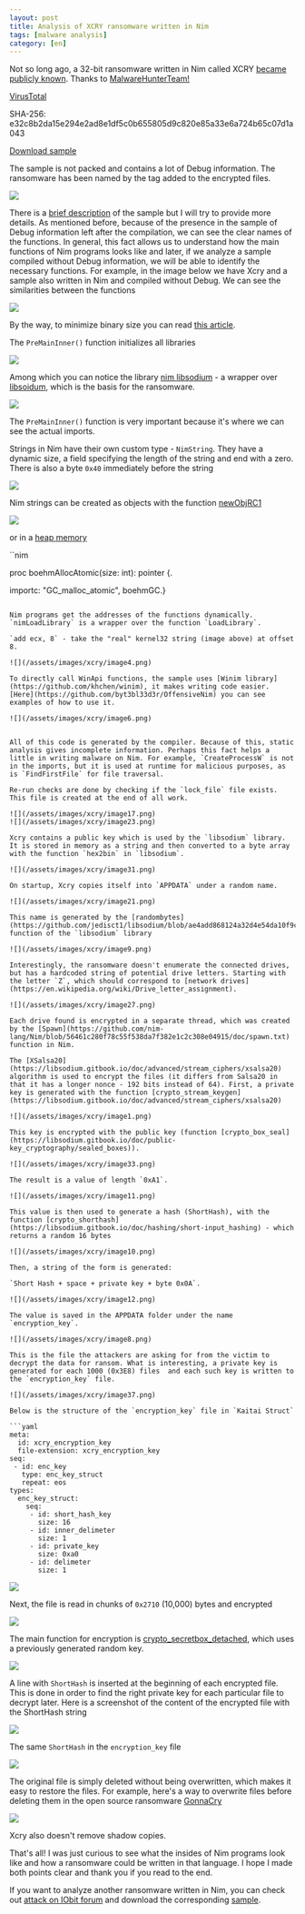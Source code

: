 ```yaml
---
layout: post
title: Analysis of XCRY ransomware written in Nim
tags: [malware analysis]
category: [en]
---
```


Not so long ago, a 32-bit ransomware written in Nim called XCRY [became publicly known](https://twitter.com/malwrhunterteam/status/1085962856728797184). Thanks to [MalwareHunterTeam!](https://twitter.com/malwrhunterteam)

[VirusTotal](https://www.virustotal.com/gui/file/e32c8b2da15e294e2ad8e1df5c0b655805d9c820e85a33e6a724b65c07d1a043/detection)

SHA-256: e32c8b2da15e294e2ad8e1df5c0b655805d9c820e85a33e6a724b65c07d1a043

[Download sample](/assets/files/e32c8b2da15e294e2ad8e1df5c0b655805d9c820e85a33e6a724b65c07d1a043.zip)

The sample is not packed and contains a lot of Debug information. The ransomware has been named by the tag added to the encrypted files.

![](/assets/images/xcry/image19.png)

There is a [brief description](https://id-ransomware.blogspot.com/2019/01/xcry-ransomware.html) of the sample but I will try to provide more details. As mentioned before, because of the presence in the sample of Debug information left after the compilation, we can see the clear names of the functions. In general, this fact allows us to understand how the main functions of Nim programs looks like and later, if we analyze a sample compiled without Debug information, we will be able to identify the necessary functions. For example, in the image below we have Xcry and a sample also written in Nim and compiled without Debug. We can see the similarities between the functions

![](/assets/images/xcry/image24.png)

By the way, to minimize binary size you can read [this article](https://hookrace.net/blog/nim-binary-size/).

The `PreMainInner()` function initializes all libraries

![](/assets/images/xcry/image30.png)

Among which you can notice the library [nim libsodium](https://github.com/FedericoCeratto/nim-libsodium) - a wrapper over [libsoidum](https://libsodium.gitbook.io/doc/), which is the basis for the ransomware.

![](/assets/images/xcry/image35.png)

The `PreMainInner()` function is very important because it's where we can see the actual imports. 

Strings in Nim have their own custom type - `NimString`. They have a dynamic size, a field specifying the length of the string and end with a zero. There is also a byte `0x40` immediately before the string

![](/assets/images/xcry/image18.png)

Nim strings can be created as objects with the function [newObjRC1](https://github.com/nim-lang/Nim/blob/75dc69417a235c3be1edb3d89ddb49104bdd438d/lib/system/gc.nim#L453)

![](/assets/images/xcry/image25.png)

or in a [heap memory](https://github.com/nim-lang/Nim/blob/662c5080755eb5a42df2c3acb84c044876571a46/lib/system/mm/boehm.nim#L13)

``nim

proc boehmAllocAtomic(size: int): pointer {.

  importc: "GC_malloc_atomic", boehmGC.}

```

Nim programs get the addresses of the functions dynamically. `nimLoadLibrary` is a wrapper over the function `LoadLibrary`.

`add ecx, 8` - take the "real" kernel32 string (image above) at offset 8.

![](/assets/images/xcry/image4.png)

To directly call WinApi functions, the sample uses [Winim library](https://github.com/khchen/winim), it makes writing code easier. [Here](https://github.com/byt3bl33d3r/OffensiveNim) you can see examples of how to use it. 

![](/assets/images/xcry/image6.png)


All of this code is generated by the compiler. Because of this, static analysis gives incomplete information. Perhaps this fact helps a little in writing malware on Nim. For example, `CreateProcessW` is not in the imports, but it is used at runtime for malicious purposes, as is `FindFirstFile` for file traversal.

Re-run checks are done by checking if the `lock_file` file exists. This file is created at the end of all work.

![](/assets/images/xcry/image17.png)
![](/assets/images/xcry/image23.png)

Xcry contains a public key which is used by the `libsodium` library. It is stored in memory as a string and then converted to a byte array with the function `hex2bin` in `libsodium`.

![](/assets/images/xcry/image31.png)

On startup, Xcry copies itself into `APPDATA` under a random name.

![](/assets/images/xcry/image21.png)

This name is generated by the [randombytes](https://github.com/jedisct1/libsodium/blob/ae4add868124a32d4e54da10f9cd99240aecc0aa/src/libsodium/randombytes/randombytes.c%23L211) function of the `libsodium` library

![](/assets/images/xcry/image9.png)

Interestingly, the ransomware doesn't enumerate the connected drives, but has a hardcoded string of potential drive letters. Starting with the letter `Z`, which should correspond to [network drives](https://en.wikipedia.org/wiki/Drive_letter_assignment).

![](/assets/images/xcry/image27.png)

Each drive found is encrypted in a separate thread, which was created by the [Spawn](https://github.com/nim-lang/Nim/blob/56461c280f78c55f538da7f382e1c2c308e04915/doc/spawn.txt) function in Nim.

The [XSalsa20](https://libsodium.gitbook.io/doc/advanced/stream_ciphers/xsalsa20) algorithm is used to encrypt the files (it differs from Salsa20 in that it has a longer nonce - 192 bits instead of 64). First, a private key is generated with the function [crypto_stream_keygen](https://libsodium.gitbook.io/doc/advanced/stream_ciphers/xsalsa20)

![](/assets/images/xcry/image1.png)

This key is encrypted with the public key (function [crypto_box_seal](https://libsodium.gitbook.io/doc/public-key_cryptography/sealed_boxes)).

![](/assets/images/xcry/image33.png)

The result is a value of length `0xA1`.

![](/assets/images/xcry/image11.png)

This value is then used to generate a hash (ShortHash), with the function [crypto_shorthash](https://libsodium.gitbook.io/doc/hashing/short-input_hashing) - which returns a random 16 bytes

![](/assets/images/xcry/image10.png)

Then, a string of the form is generated:

`Short Hash + space + private key + byte 0x0A`.

![](/assets/images/xcry/image12.png)

The value is saved in the APPDATA folder under the name `encryption_key`.

![](/assets/images/xcry/image8.png)

This is the file the attackers are asking for from the victim to decrypt the data for ransom. What is interesting, a private key is generated for each 1000 (0x3E8) files  and each such key is written to the `encryption_key` file.

![](/assets/images/xcry/image37.png)

Below is the structure of the `encryption_key` file in `Kaitai Struct`

```yaml
meta:
  id: xcry_encryption_key
  file-extension: xcry_encryption_key
seq:
 - id: enc_key
   type: enc_key_struct
   repeat: eos
types:
  enc_key_struct:
    seq:
     - id: short_hash_key
       size: 16
     - id: inner_delimeter
       size: 1
     - id: private_key
       size: 0xa0
     - id: delimeter
       size: 1
```

![](/assets/images/xcry/image15.png)

Next, the file is read in chunks of `0x2710` (10,000) bytes and encrypted

![](/assets/images/xcry/image5.png)

The main function for encryption is [crypto_secretbox_detached](https://libsodium.gitbook.io/doc/secret-key_cryptography/secretbox), which uses a previously generated random key.

![](/assets/images/xcry/image36.png)

A line with `ShortHash` is inserted at the beginning of each encrypted file. This is done in order to find the right private key for each particular file to decrypt later. Here is a screenshot of the content of the encrypted file with the ShortHash string

![](/assets/images/xcry/image32.png)

The same `ShortHash` in the `encryption_key` file

![](/assets/images/xcry/image16.png)

The original file is simply deleted without being overwritten, which makes it easy to restore the files. For example, here's a way to overwrite files before deleting them in the open source ransomware [GonnaCry](https://github.com/tarcisio-marinho/GonnaCry/blob/a11630c94058dd1c2c91923b201be12f109541ec/src/GonnaCry/utils.py#L9) 

![](/assets/images/xcry/image3.png)

Xcry also doesn't remove shadow copies.

That's all! I was just curious to see what the insides of Nim programs look like and how a ransomware could be written in that language. I hope I made both points clear and thank you if you read to the end.  

If you want to analyze another ransomware written in Nim, you can check out [attack on IObit forum](https://www.bleepingcomputer.com/news/security/iobit-forums-hacked-to-spread-ransomware-to-its-members/) and download the corresponding [sample](/assets/files/b53f222ffcc99939a1141a06e2240525c7154fcf2f39f8c5ca19a079e08a41fd.zip).